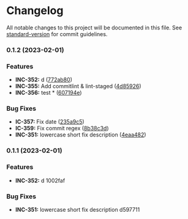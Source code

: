 # Changelog

All notable changes to this project will be documented in this file. See [standard-version](https://github.com/conventional-changelog/standard-version) for commit guidelines.

### 0.1.2 (2023-02-01)


### Features

* **INC-352:** d ([772ab80](https://github.com/khaledtaymour-incorta/conventional-commits/commit/772ab80a09d12388240d0f56acd790944905878b))
* **INC-355:** Add commitlint & lint-staged ([4d85926](https://github.com/khaledtaymour-incorta/conventional-commits/commit/4d85926402365789b1f39922f8076ca11c3f9011))
* **INC-356:** test * ([607194e](https://github.com/khaledtaymour-incorta/conventional-commits/commit/607194eec72c4971c0302e3ef6938e92b66cc382))


### Bug Fixes

* **IC-357:** Fix date ([235a9c5](https://github.com/khaledtaymour-incorta/conventional-commits/commit/235a9c53489de95a721c9c264881e3fe22594422))
* **IC-359:** Fix commit regex ([8b38c3d](https://github.com/khaledtaymour-incorta/conventional-commits/commit/8b38c3d83334d67079aaac0a52363fdb65521451))
* **INC-351:** lowercase short fix description ([4eaa482](https://github.com/khaledtaymour-incorta/conventional-commits/commit/4eaa48240661736d29cb2ba74a764f18cfee5bdd))

### 0.1.1 (2023-02-01)


### Features

* **INC-352:** d 1002faf


### Bug Fixes

* **INC-351:** lowercase short fix description d597711
